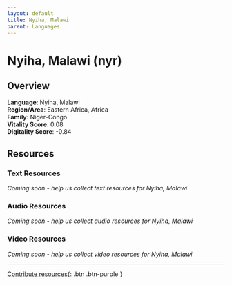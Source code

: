 ```yaml
---
layout: default
title: Nyiha, Malawi
parent: Languages
---
```


# Nyiha, Malawi (nyr)

## Overview

**Language**: Nyiha, Malawi  
**Region/Area**: Eastern Africa, Africa  
**Family**: Niger-Congo  
**Vitality Score**: 0.08  
**Digitality Score**: -0.84  

## Resources

### Text Resources
*Coming soon - help us collect text resources for Nyiha, Malawi*

### Audio Resources
*Coming soon - help us collect audio resources for Nyiha, Malawi*

### Video Resources
*Coming soon - help us collect video resources for Nyiha, Malawi*

---

[Contribute resources](https://fairtrain.github.io/){: .btn .btn-purple }
